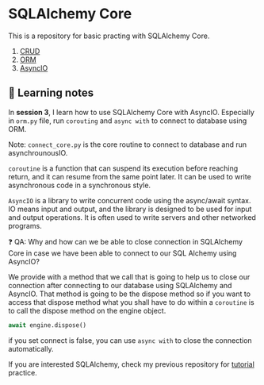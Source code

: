 # SQLAlchemy Core

This is a repository for basic practing with SQLAlchemy Core.

1. [CRUD](https://www.youtube.com/watch?v=CfZGWH_vNO0&ab_channel=SsaliJonathan)
2. [ORM](https://www.youtube.com/watch?v=XWtj4zLl_tg&ab_channel=SsaliJonathan)
3. [AsyncIO](https://www.youtube.com/watch?v=hkvngd_BUrY&ab_channel=SsaliJonathan)

## 📝 Learning notes

In **session 3**, I learn how to use SQLAlchemy Core with AsyncIO. Especially in `orm.py` file, run `corouting` and `async with` to connect to database using ORM.

Note: `connect_core.py` is the core routine to connect to database and run asynchrounousIO.

`coroutine` is a function that can suspend its execution before reaching return, and it can resume from the same point later. It can be used to write asynchronous code in a synchronous style.

`AsyncIO` is a library to write concurrent code using the async/await syntax. IO means input and output, and the library is designed to be used for input and output operations. It is often used to write servers and other networked programs.

❓ QA: Why and how can we be able to close connection in SQLAlchemy Core in case we have been able to connect to our SQL Alchemy using AsyncIO?

We provide with a method that we call that is going to help us to close our connection after connecting to our database using SQLAlchemy and AsyncIO. That method is going to be the dispose method so if you want to access that dispose method what you shall have to do within a `coroutine` is to call the dispose method on the engine object.

```python
await engine.dispose()
```

if you set connect is false, you can use `async with` to close the connection automatically.

If you are interested SQLAlchemy, check my previous repository for [tutorial](https://github.com/yanliu1111/python-tutorial) practice.
